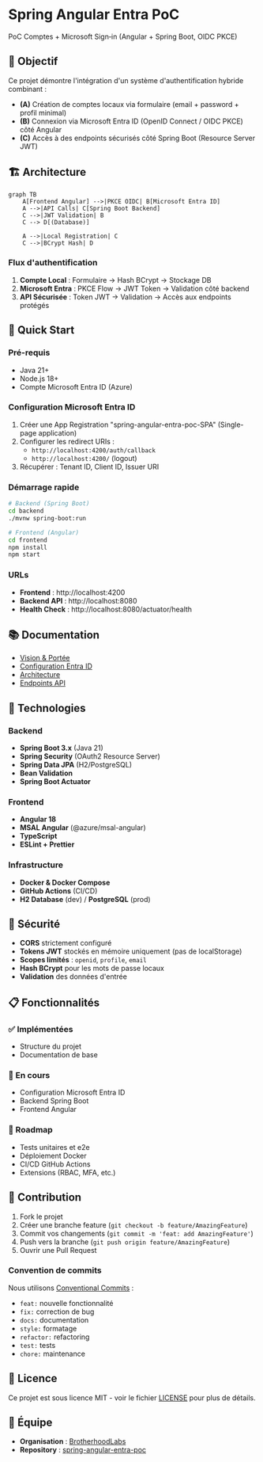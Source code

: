 # Spring Angular Entra PoC

PoC Comptes + Microsoft Sign‑in (Angular + Spring Boot, OIDC PKCE)

## 🎯 Objectif

Ce projet démontre l'intégration d'un système d'authentification hybride combinant :

- **(A)** Création de comptes locaux via formulaire (email + password + profil minimal)
- **(B)** Connexion via Microsoft Entra ID (OpenID Connect / OIDC PKCE) côté Angular
- **(C)** Accès à des endpoints sécurisés côté Spring Boot (Resource Server JWT)

## 🏗️ Architecture

```mermaid
graph TB
    A[Frontend Angular] -->|PKCE OIDC| B[Microsoft Entra ID]
    A -->|API Calls| C[Spring Boot Backend]
    C -->|JWT Validation| B
    C --> D[(Database)]
    
    A -->|Local Registration| C
    C -->|BCrypt Hash| D
```

### Flux d'authentification

1. **Compte Local** : Formulaire → Hash BCrypt → Stockage DB
2. **Microsoft Entra** : PKCE Flow → JWT Token → Validation côté backend
3. **API Sécurisée** : Token JWT → Validation → Accès aux endpoints protégés

## 🚀 Quick Start

### Pré-requis

- Java 21+
- Node.js 18+
- Compte Microsoft Entra ID (Azure)

### Configuration Microsoft Entra ID

1. Créer une App Registration "spring-angular-entra-poc-SPA" (Single-page application)
2. Configurer les redirect URIs :
   - `http://localhost:4200/auth/callback`
   - `http://localhost:4200/` (logout)
3. Récupérer : Tenant ID, Client ID, Issuer URI

### Démarrage rapide

```bash
# Backend (Spring Boot)
cd backend
./mvnw spring-boot:run

# Frontend (Angular)
cd frontend
npm install
npm start
```

### URLs

- **Frontend** : http://localhost:4200
- **Backend API** : http://localhost:8080
- **Health Check** : http://localhost:8080/actuator/health

## 📚 Documentation

- [Vision & Portée](docs/vision.md)
- [Configuration Entra ID](docs/entra-setup.md)
- [Architecture](docs/architecture.md)
- [Endpoints API](docs/endpoints.md)

## 🔧 Technologies

### Backend
- **Spring Boot 3.x** (Java 21)
- **Spring Security** (OAuth2 Resource Server)
- **Spring Data JPA** (H2/PostgreSQL)
- **Bean Validation**
- **Spring Boot Actuator**

### Frontend
- **Angular 18**
- **MSAL Angular** (@azure/msal-angular)
- **TypeScript**
- **ESLint + Prettier**

### Infrastructure
- **Docker & Docker Compose**
- **GitHub Actions** (CI/CD)
- **H2 Database** (dev) / **PostgreSQL** (prod)

## 🔐 Sécurité

- **CORS** strictement configuré
- **Tokens JWT** stockés en mémoire uniquement (pas de localStorage)
- **Scopes limités** : `openid`, `profile`, `email`
- **Hash BCrypt** pour les mots de passe locaux
- **Validation** des données d'entrée

## 📋 Fonctionnalités

### ✅ Implémentées
- Structure du projet
- Documentation de base

### 🔄 En cours
- Configuration Microsoft Entra ID
- Backend Spring Boot
- Frontend Angular

### 📝 Roadmap
- Tests unitaires et e2e
- Déploiement Docker
- CI/CD GitHub Actions
- Extensions (RBAC, MFA, etc.)

## 🤝 Contribution

1. Fork le projet
2. Créer une branche feature (`git checkout -b feature/AmazingFeature`)
3. Commit vos changements (`git commit -m 'feat: add AmazingFeature'`)
4. Push vers la branche (`git push origin feature/AmazingFeature`)
5. Ouvrir une Pull Request

### Convention de commits

Nous utilisons [Conventional Commits](https://www.conventionalcommits.org/) :

- `feat:` nouvelle fonctionnalité
- `fix:` correction de bug
- `docs:` documentation
- `style:` formatage
- `refactor:` refactoring
- `test:` tests
- `chore:` maintenance

## 📄 Licence

Ce projet est sous licence MIT - voir le fichier [LICENSE](LICENSE) pour plus de détails.

## 👥 Équipe

- **Organisation** : [BrotherhoodLabs](https://github.com/BrotherhoodLabs/)
- **Repository** : [spring-angular-entra-poc](https://github.com/BrotherhoodLabs/spring-angular-entra-poc)
